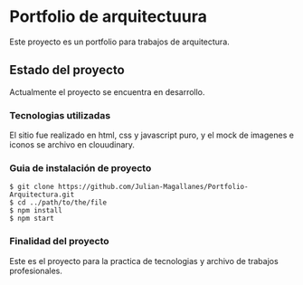 # Portfolio de arquitectuura

Este proyecto es un portfolio para trabajos de arquitectura.

## Estado del proyecto

Actualmente el proyecto se encuentra en desarrollo.

### Tecnologias utilizadas

El sitio fue realizado en html, css y javascript puro, y el mock de imagenes e iconos se archivo en clouudinary.

### Guia de instalación de proyecto
```
$ git clone https://github.com/Julian-Magallanes/Portfolio-Arquitectura.git
$ cd ../path/to/the/file
$ npm install
$ npm start
```

### Finalidad del proyecto

Este es el proyecto para la practica de tecnologias y archivo de trabajos profesionales.
